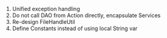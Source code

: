 1. Unified exception handling
2. Do not call DAO from Action directly, encapsulate Services
3. Re-design FileHandleUtil
4. Define Constants instead of using local String var
